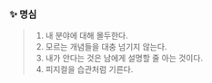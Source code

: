 ### ✨ 명심
> 1. 내 분야에 대해 몰두한다.
> 2. 모르는 개념들을 대충 넘기지 않는다.
> 3. 내가 안다는 것은 남에게 설명할 줄 아는 것이다.
> 4. 피지컬을 습관처럼 기른다.

<!--
**kimmincheol-kor/kimmincheol-kor** is a ✨ _special_ ✨ repository because its `README.md` (this file) appears on your GitHub profile.

Here are some ideas to get you started:

- 🔭 I’m currently working on ...
- 🌱 I’m currently learning ...
- 👯 I’m looking to collaborate on ...
- 🤔 I’m looking for help with ...
- 💬 Ask me about ...
- 📫 How to reach me: ...
- 😄 Pronouns: ...
- ⚡ Fun fact: ...
-->

